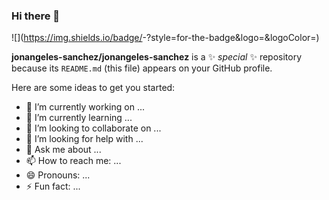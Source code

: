 ### Hi there 👋

![<Badge Name>](https://img.shields.io/badge/<Badge Text>-<Background Color>?style=for-the-badge&logo=<Icon Name>&logoColor=<Logo Color>)

**jonangeles-sanchez/jonangeles-sanchez** is a ✨ _special_ ✨ repository because its `README.md` (this file) appears on your GitHub profile.

Here are some ideas to get you started:

- 🔭 I’m currently working on ...
- 🌱 I’m currently learning ...
- 👯 I’m looking to collaborate on ...
- 🤔 I’m looking for help with ...
- 💬 Ask me about ...
- 📫 How to reach me: ...
- 😄 Pronouns: ...
- ⚡ Fun fact: ...

